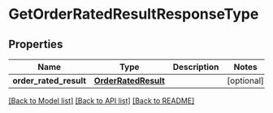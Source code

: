 # GetOrderRatedResultResponseType

## Properties
Name | Type | Description | Notes
------------ | ------------- | ------------- | -------------
**order_rated_result** | [**OrderRatedResult**](OrderRatedResult.md) |  | [optional] 

[[Back to Model list]](../README.md#documentation-for-models) [[Back to API list]](../README.md#documentation-for-api-endpoints) [[Back to README]](../README.md)

